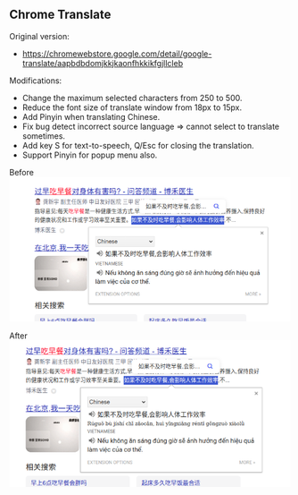 ## Chrome Translate
Original version:
- https://chromewebstore.google.com/detail/google-translate/aapbdbdomjkkjkaonfhkkikfgjllcleb

Modifications:
- Change the maximum selected characters from 250 to 500.
- Reduce the font size of translate window from 18px to 15px.
- Add Pinyin when translating Chinese.
- Fix bug detect incorrect source language => cannot select to translate sometimes.
- Add key S for text-to-speech, Q/Esc for closing the translation.
- Support Pinyin for popup menu also.

Before
![](images/chrome-translate-before.png)

After
![](images/chrome-translate-after.png)
